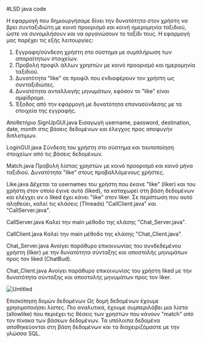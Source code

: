 #LSD
java code

Η εφαρμογή που δημιουργήσαμε δίνει την δυνατότητα στον χρήστη να βρει συνταξιδιώτη με κοινό προορισμό και κοινή ημερομηνία ταξιδιού, ώστε να συνομιλήσουν και να οργανώσουν το ταξίδι τους. Η εφαρμογή μας παρέχει τις εξής λειτουργίες:

1. Εγγραφη/σύνδεση χρήστη στο σύστημα με συμπλήρωση των απαραίτητων στοιχείων.
2. Προβολή προφίλ άλλων χρηστών με κοινό προορισμό και ημερομηνία ταξιδιού. 
3. Δυνατότητα "like" σε προφίλ που ενδιαφέρουν τον χρήστη ως συνταξιδιώτες.
4. Δυνατότητα ανταλλαγής μηνυμάτων, εφόσον το "like" είναι αμφίδρομο.
5. Έξοδος από την εφαρμογή με δυνατότητα επανασύνδεσης με τα στοιχεία της εγγραφής. 

Αποθετήριο 
SignUpGUI.java
Εισαγωγή username, password, destination, date, month στις βάσεις δεδομένων και έλεγχος προς αποφυγήν διπλοτιμων. 

LoginGUI.java
Σύνδεση του χρήστη στο σύστημα και ταυτοποίηση στοιχείων από τις βάσεις δεδομένων. 

Match.java
Προβολή λίστας χρηστών με κοινό προορισμό και κοινό μήνα ταξιδιού. Δυνατότητα "like" στους προβαλλόμενους χρήστες. 

Like.java 
Δέχεται τα usernames του χρήστη που έκανε "like" (liker) και του χρήστη στον οποίο έγινε αυτό (liked), τα καταχωρεί στη βάση δεδομένων και ελέγχει αν ο liked έχει κάνει "like" στον liker. Σε περίπτωση που αυτό αληθεύει, καλεί τις κλάσεις (Threads) "CallClient.java" και "CallServer.java". 

CallServer.java 
Καλεί την main μέθοδο της κλάσης "Chat_Server.java".

CallClient.java
Καλεί την main μέθοδο της κλάσης "Chat_Client.java".

Chat_Server.java
Ανοίγει παράθυρο επικοινωνίας του συνδεδεμένου χρήστη (liker) με την δυνατότητα σύνταξης και αποστολής μηνυμάτων προς τον liked (ChatBud). 

Chat_Client.java
Ανοίγει παράθυρο επικοινωνίας του χρήστη liked με την δυνατότητα σύνταξης και αποστολής μηνυμάτων προς τον liker.


![Untitled](https://user-images.githubusercontent.com/117830508/212709964-62214639-3d11-4237-b92e-866c0efefa95.png)

Επισκόπηση δομών δεδομένων 
Ως δομή δεδομένων έχουμε χρησιμοποιήσει λίστες. Πιο αναλυτικά, έχουμε συμπεριλάβει μια λίστα (allowlike) που περιέχει τις θέσεις των χρηστών που κάνουν "match" από τον πίνακα των βάσεων δεδομένων. Τα υπόλοιπα δεδομένα αποθηκεύονται στη βάση δεδομένων και τα διαχειριζόμαστε με την γλώσσα SQL.
